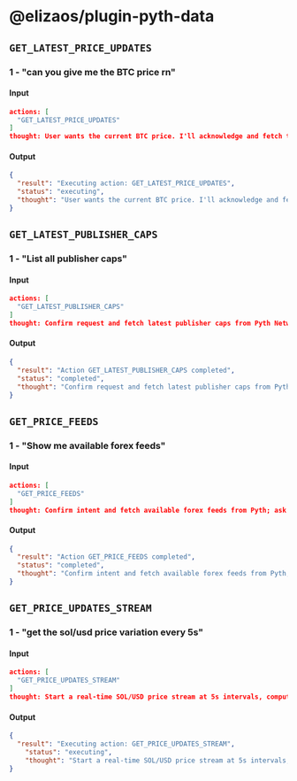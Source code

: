# @elizaos/plugin-pyth-data

## `GET_LATEST_PRICE_UPDATES`

### 1 - "can you give me the BTC price rn"

#### Input
```json
actions: [
  "GET_LATEST_PRICE_UPDATES"
]
thought: User wants the current BTC price. I'll acknowledge and fetch the latest BTC price from Pyth Network.
```
#### Output
```json
{
  "result": "Executing action: GET_LATEST_PRICE_UPDATES",
  "status": "executing",
  "thought": "User wants the current BTC price. I'll acknowledge and fetch the latest BTC price from Pyth Network."
}
```

## `GET_LATEST_PUBLISHER_CAPS`

### 1 - "List all publisher caps"

#### Input
```json
actions: [
  "GET_LATEST_PUBLISHER_CAPS"
]
thought: Confirm request and fetch latest publisher caps from Pyth Network to return the full list; ask if they want any filter if necessary.
```
#### Output
```json
{
  "result": "Action GET_LATEST_PUBLISHER_CAPS completed",
  "status": "completed",
  "thought": "Confirm request and fetch latest publisher caps from Pyth Network to return the full list; ask if they want any filter if necessary."
}
```

## `GET_PRICE_FEEDS`

### 1 - "Show me available forex feeds"

#### Input
```json
actions: [
  "GET_PRICE_FEEDS"
]
thought: Confirm intent and fetch available forex feeds from Pyth; ask whether user wants majors, full list (CSV/JSON), or live snapshot/stream.
```
#### Output
```json
{
  "result": "Action GET_PRICE_FEEDS completed",
  "status": "completed",
  "thought": "Confirm intent and fetch available forex feeds from Pyth; ask whether user wants majors, full list (CSV/JSON), or live snapshot/stream."
}
```

## `GET_PRICE_UPDATES_STREAM`

### 1 - "get the sol/usd price variation every 5s"

#### Input
```json
actions: [
  "GET_PRICE_UPDATES_STREAM"
]
thought: Start a real-time SOL/USD price stream at 5s intervals, compute variation per interval. Ask user whether they want percent or absolute change and how long to run the stream before starting the stream call.
```

#### Output
```json
{
  "result": "Executing action: GET_PRICE_UPDATES_STREAM",
	"status": "executing",
	"thought": "Start a real-time SOL/USD price stream at 5s intervals, compute variation per interval. Ask user whether they want percent or absolute change and how long to run the stream before starting the stream call."
}
```